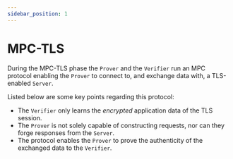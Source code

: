 ```yaml
---
sidebar_position: 1
---
```


# MPC-TLS

During the MPC-TLS phase the `Prover` and the `Verifier` run an MPC protocol enabling the `Prover` to connect to, and exchange data with, a TLS-enabled `Server`. 


Listed below are some key points regarding this protocol:


- The `Verifier` only learns the *encrypted* application data of the TLS session.
- The `Prover` is not solely capable of constructing requests, nor can they forge responses from the `Server`.
- The protocol enables the `Prover` to prove the authenticity of the exchanged data to the `Verifier`. 


<!-- The MPC-TLS protocol consists of the following steps:

1. **Handshake**  
A TLS handshake is the first step in establishing a TLS connection between the `Prover`/`Verifier` and the `Server`. The result of this handshake is a *Pre Master Secret (PMS)*, a symmetrical key that will be used for further encrypted communication. The server has the full key; the `Prover` and the `Verifier` only have their share of this key.
2. **Encryption, Decryption, and MAC Computation**  
Next, the `Prover` and `Verifier` use MPC to encrypt, and decrypt, data sent to, and received from, the `Server`. They also compute a *Message Authentication Code (MAC)* 
for the data that ensures untampered communication. -->